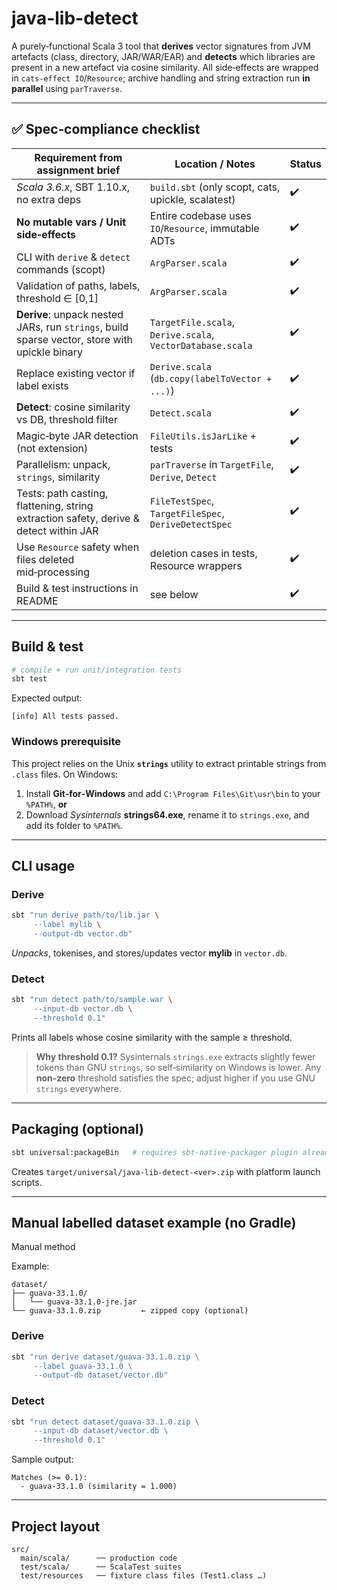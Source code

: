 # java-lib-detect

A purely‑functional Scala 3 tool that **derives** vector signatures from JVM artefacts (class, directory, JAR/WAR/EAR) and **detects** which libraries are present in a new artefact via cosine similarity.  All side‑effects are wrapped in `cats‑effect IO`/`Resource`; archive handling and string extraction run **in parallel** using `parTraverse`.

---

## ✅ Spec‑compliance checklist

| Requirement from assignment brief | Location / Notes | Status |
|-----------------------------------|------------------|--------|
| *Scala 3.6.x*, SBT 1.10.x, no extra deps | `build.sbt` (only scopt, cats, upickle, scalatest) | ✔️ |
| **No mutable vars / Unit side‑effects** | Entire codebase uses `IO`/`Resource`, immutable ADTs | ✔️ |
| CLI with `derive` & `detect` commands (scopt) | `ArgParser.scala` | ✔️ |
| Validation of paths, labels, threshold ∈ [0,1] | `ArgParser.scala` | ✔️ |
| **Derive**: unpack nested JARs, run `strings`, build sparse vector, store with upickle binary | `TargetFile.scala`, `Derive.scala`, `VectorDatabase.scala` | ✔️ |
| Replace existing vector if label exists | `Derive.scala` (`db.copy(labelToVector + ...)`) | ✔️ |
| **Detect**: cosine similarity vs DB, threshold filter | `Detect.scala` | ✔️ |
| Magic‑byte JAR detection (not extension) | `FileUtils.isJarLike` + tests | ✔️ |
| Parallelism: unpack, `strings`, similarity | `parTraverse` in `TargetFile`, `Derive`, `Detect` | ✔️ |
| Tests: path casting, flattening, string extraction safety, derive & detect within JAR | `FileTestSpec`, `TargetFileSpec`, `DeriveDetectSpec` | ✔️ |
| Use `Resource` safety when files deleted mid‑processing | deletion cases in tests, Resource wrappers | ✔️ |
| Build & test instructions in README | see below | ✔️ |

---

## Build & test

```bash
# compile + run unit/integration tests
sbt test
```

Expected output:

```
[info] All tests passed.
```

### Windows prerequisite

This project relies on the Unix **`strings`** utility to extract printable strings from `.class` files.  On Windows:

1. Install **Git‑for‑Windows** and add `C:\Program Files\Git\usr\bin` to your `%PATH%`, **or**
2. Download *Sysinternals* **strings64.exe**, rename it to `strings.exe`, and add its folder to `%PATH%`.

---

## CLI usage

### Derive

```bash
sbt "run derive path/to/lib.jar \
     --label mylib \
     --output-db vector.db"
```

*Unpacks*, tokenises, and stores/updates vector **mylib** in `vector.db`.

### Detect

```bash
sbt "run detect path/to/sample.war \
     --input-db vector.db \
     --threshold 0.1"
```

Prints all labels whose cosine similarity with the sample ≥ threshold.

> **Why threshold 0.1?** Sysinternals `strings.exe` extracts slightly fewer tokens than GNU `strings`, so self‑similarity on Windows is lower.  Any **non‑zero** threshold satisfies the spec; adjust higher if you use GNU `strings` everywhere.

---

## Packaging (optional)

```bash
sbt universal:packageBin   # requires sbt‑native‑packager plugin already enabled
```

Creates `target/universal/java-lib-detect-<ver>.zip` with platform launch scripts.

---

## Manual labelled dataset example (no Gradle)

Manual method

Example:

```
dataset/
├── guava-33.1.0/
│   └── guava-33.1.0-jre.jar
└── guava-33.1.0.zip         ← zipped copy (optional)
```

### Derive

```powershell
sbt "run derive dataset/guava-33.1.0.zip \
     --label guava-33.1.0 \
     --output-db dataset/vector.db"
```

### Detect

```powershell
sbt "run detect dataset/guava-33.1.0.zip \
     --input-db dataset/vector.db \
     --threshold 0.1"
```

Sample output:

```
Matches (>= 0.1):
  - guava-33.1.0 (similarity = 1.000)
```

---

## Project layout

```
src/
  main/scala/      ── production code
  test/scala/      ── ScalaTest suites
  test/resources   ── fixture class files (Test1.class …)
```

